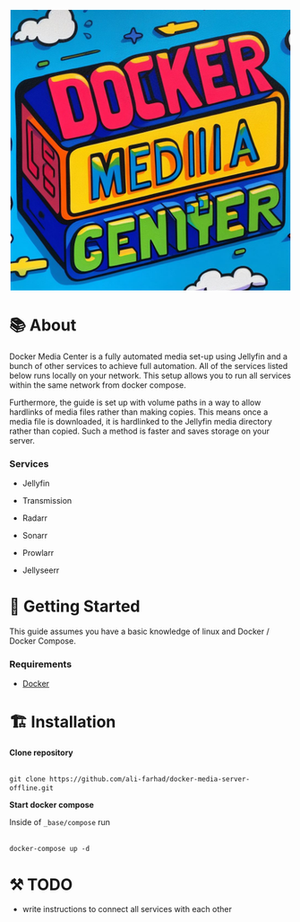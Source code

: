 <p  align="center">

<img  width="500"  src="https://raw.githubusercontent.com/ali-farhad/docker-media-server-offline/main/dmc.jpeg">

</p>

# 📚 About

Docker Media Center is a fully automated media set-up using Jellyfin and a bunch of other services to achieve full automation. All of the services listed below runs locally on your network. This setup allows you to run all services within the same network from docker compose.

Furthermore, the guide is set up with volume paths in a way to allow hardlinks of media files rather than making copies. This means once a media file is downloaded, it is hardlinked to the Jellyfin media directory rather than copied. Such a method is faster and saves storage on your server.

### Services

- Jellyfin

- Transmission

- Radarr

- Sonarr

- Prowlarr

- Jellyseerr

# 🧰 Getting Started

This guide assumes you have a basic knowledge of linux and Docker / Docker Compose.

### Requirements

- [Docker](https://docs.docker.com/engine/install/ubuntu/)

# 🏗️ Installation

<b>Clone repository</b><br  />

```

git clone https://github.com/ali-farhad/docker-media-server-offline.git

```

<b>Start docker compose</b><br  />

Inside of `_base/compose` run

```

docker-compose up -d
```

# ⚒️ TODO

- write instructions to connect all services with each other
